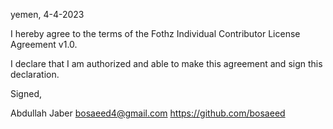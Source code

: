 yemen, 4-4-2023

I hereby agree to the terms of the Fothz Individual Contributor License Agreement v1.0.

I declare that I am authorized and able to make this agreement and sign this declaration.

Signed,

Abdullah Jaber bosaeed4@gmail.com https://github.com/bosaeed
